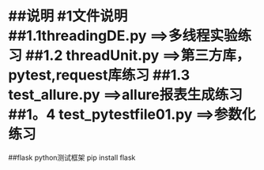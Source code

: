 ##说明
#1文件说明
##1.1threadingDE.py 
==>多线程实验练习
##1.2 threadUnit.py
==>第三方库，pytest,request库练习
##1.3  test_allure.py
==>allure报表生成练习
##1。4 test_pytestfile01.py
==>参数化练习
===============================================
##flask python测试框架
pip install flask
